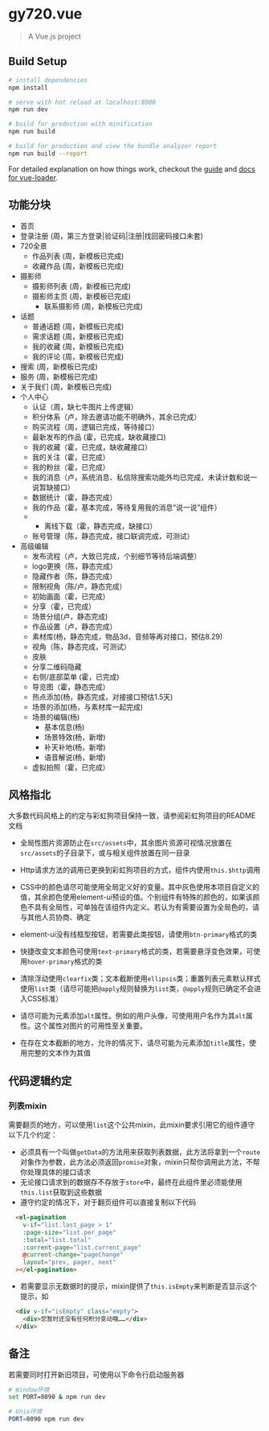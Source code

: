 # gy720.vue

> A Vue.js project

## Build Setup

``` bash
# install dependencies
npm install

# serve with hot reload at localhost:8080
npm run dev

# build for production with minification
npm run build

# build for production and view the bundle analyzer report
npm run build --report
```

For detailed explanation on how things work, checkout the [guide](http://vuejs-templates.github.io/webpack/) and [docs for vue-loader](http://vuejs.github.io/vue-loader).

## 功能分块

- 首页
- 登录注册 (周，第三方登录|验证码|注册|找回密码接口未套)
- 720全景
  - 作品列表 (周，新模板已完成)
  - 收藏作品 (周，新模板已完成)
- 摄影师
  - 摄影师列表 (周，新模板已完成)
  - 摄影师主页 (周，新模板已完成)
    - 联系摄影师  (周，新模板已完成)
- 话题
  - 普通话题 (周，新模板已完成)
  - 需求话题 (周，新模板已完成)
  - 我的收藏 (周，新模板已完成)
  - 我的评论 (周，新模板已完成)
- 搜索 (周，新模板已完成)
- 服务 (周，新模板已完成)
- 关于我们 (周，新模板已完成)
- 个人中心
  - 认证（周，缺七牛图片上传逻辑）
  - 积分体系（卢，除去邀请功能不明确外，其余已完成）
  - 购买流程（周，逻辑已完成，等待接口）
  - 最新发布的作品 (霍，已完成，缺收藏接口)
  - 我的收藏（霍，已完成，缺收藏接口）
  - 我的关注（霍，已完成）
  - 我的粉丝（霍，已完成）
  - 我的消息（卢，系统消息、私信除搜索功能外均已完成，未读计数和说一说暂缺接口）
  - 数据统计（霍，静态完成）
  - 我的作品（霍，基本完成，等待复用我的消息“说一说”组件）
  - - 离线下载（霍，静态完成，缺接口）
  - 账号管理（陈，静态完成，接口联调完成，可测试）
- 高级编辑
  - 发布流程（卢，大致已完成，个别细节等待后端调整）
  - logo更换（陈，静态完成）
  - 隐藏作者（陈，静态完成）
  - 限制视角（陈/卢，静态完成）
  - 初始画面（霍，已完成）
  - 分享（霍，已完成）
  - 场景分组(卢，静态完成)
  - 作品设置（卢，静态完成）
  - 素材库(杨，静态完成，物品3d，音频等再对接口，预估8.29)
  - 视角（陈，静态完成，可测试）
  - 皮肤
  - 分享二维码隐藏
  - 右侧/底部菜单 (霍，已完成)
  - 导览图（霍，静态完成）
  - 热点添加(杨，静态完成，对接接口预估1.5天)
  - 场景的添加(杨，与素材库一起完成)
  - 场景的编辑(杨)
    - 基本信息(杨)
    - 场景特效(杨，新增)
    - 补天补地(杨，新增)
    - 语音解说(杨，新增)
  - 虚拟拍照（霍，已完成）

## 风格指北

大多数代码风格上的约定与彩虹狗项目保持一致，请参阅彩虹狗项目的README文档

- 全局性图片资源防止在`src/assets`中，其余图片资源可视情况放置在`src/assets`的子目录下，或与相关组件放置在同一目录

- Http请求方法的调用已更换到彩虹狗项目的方式，组件内使用`this.$http`调用

- CSS中的颜色请尽可能使用全局定义好的变量。其中灰色使用本项目自定义的值，其余颜色使用element-ui预设的值。个别组件有特殊的颜色的，如果该颜色不具有全局性，可单独在该组件内定义。若认为有需要设置为全局色的，请与其他人员协商、确定

- element-ui没有线框型按钮，若需要此类按钮，请使用`btn-primary`格式的类

- 快捷改变文本颜色可使用`text-primary`格式的类，若需要悬浮变色效果，可使用`hover-primary`格式的类

- 清除浮动使用`clearfix`类；文本截断使用`ellipsis`类；重置列表元素默认样式使用`list`类（请尽可能把`@apply`规则替换为`list`类，`@apply`规则已确定不会进入CSS标准）

- 请尽可能为<img>元素添加`alt`属性。例如的用户头像，可使用用户名作为其`alt`属性。这个属性对图片的可用性至关重要。

- 在存在文本截断的地方，允许的情况下，请尽可能为元素添加`title`属性，使用完整的文本作为其值


## 代码逻辑约定

### 列表mixin
需要翻页的地方，可以使用`list`这个公共mixin，此mixin要求引用它的组件遵守以下几个约定：

- 必须具有一个叫做`getData`的方法用来获取列表数据，此方法将拿到一个`route`对象作为参数，此方法必须返回`promise`对象，mixin只帮你调用此方法，不帮你处理具体的接口请求
- 无论接口请求到的数据存不存放于`store`中，最终在此组件里必须能使用`this.list`获取到这些数据
- 遵守约定的情况下，对于翻页组件可以直接复制以下代码

```html
  <el-pagination
    v-if="list.last_page > 1"
    :page-size="list.per_page"
    :total="list.total"
    :current-page="list.current_page"
    @current-change="pageChange"
    layout="prev, pager, next"
  ></el-pagination>
```

- 若需要显示无数据时的提示，mixin提供了`this.isEmpty`来判断是否显示这个提示，如

```html
  <div v-if="isEmpty" class="empty">
    <div>您暂时还没有任何积分变动哦……</div>
  </div>
```

## 备注

若需要同时打开新旧项目，可使用以下命令行启动服务器

```bash
# Window环境
set PORT=8090 & npm run dev

# Unix环境
PORT=8090 npm run dev
```
